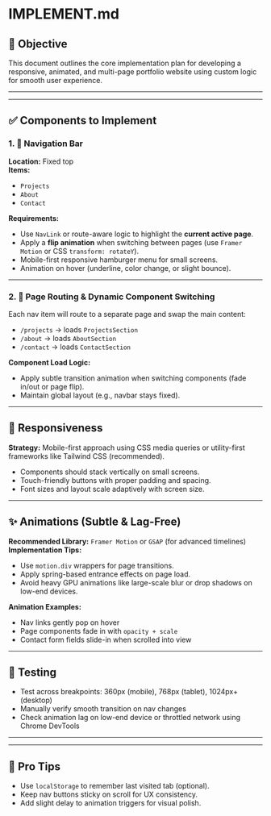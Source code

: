 # IMPLEMENT.md

## 🎯 Objective

This document outlines the core implementation plan for developing a responsive, animated, and multi-page portfolio website using custom logic for smooth user experience.

---

---

## ✅ Components to Implement

### 1. 📍 Navigation Bar

**Location:** Fixed top  
**Items:**

- `Projects`
- `About`
- `Contact`

**Requirements:**

- Use `NavLink` or route-aware logic to highlight the **current active page**.
- Apply a **flip animation** when switching between pages (use `Framer Motion` or CSS `transform: rotateY`).
- Mobile-first responsive hamburger menu for small screens.
- Animation on hover (underline, color change, or slight bounce).

---

### 2. 📄 Page Routing & Dynamic Component Switching

Each nav item will route to a separate page and swap the main content:

- `/projects` → loads `ProjectsSection`
- `/about` → loads `AboutSection`
- `/contact` → loads `ContactSection`

**Component Load Logic:**

- Apply subtle transition animation when switching components (fade in/out or page flip).
- Maintain global layout (e.g., navbar stays fixed).

---

## 📱 Responsiveness

**Strategy:** Mobile-first approach using CSS media queries or utility-first frameworks like Tailwind CSS (recommended).

- Components should stack vertically on small screens.
- Touch-friendly buttons with proper padding and spacing.
- Font sizes and layout scale adaptively with screen size.

---

## ✨ Animations (Subtle & Lag-Free)

**Recommended Library:** `Framer Motion` or `GSAP` (for advanced timelines)  
**Implementation Tips:**

- Use `motion.div` wrappers for page transitions.
- Apply spring-based entrance effects on page load.
- Avoid heavy GPU animations like large-scale blur or drop shadows on low-end devices.

**Animation Examples:**

- Nav links gently pop on hover
- Page components fade in with `opacity + scale`
- Contact form fields slide-in when scrolled into view

---

## 🧪 Testing

- Test across breakpoints: 360px (mobile), 768px (tablet), 1024px+ (desktop)
- Manually verify smooth transition on nav changes
- Check animation lag on low-end device or throttled network using Chrome DevTools

---

---

## 🧠 Pro Tips

- Use `localStorage` to remember last visited tab (optional).
- Keep nav buttons sticky on scroll for UX consistency.
- Add slight delay to animation triggers for visual polish.
